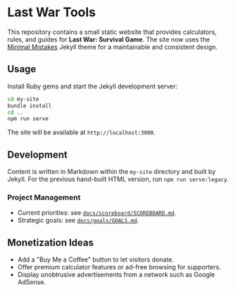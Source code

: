 # Last War Tools

This repository contains a small static website that provides calculators, rules, and guides for **Last War: Survival Game**. The site now uses the [Minimal Mistakes](https://mmistakes.github.io/minimal-mistakes/) Jekyll theme for a maintainable and consistent design.

## Usage

Install Ruby gems and start the Jekyll development server:

```bash
cd my-site
bundle install
cd ..
npm run serve
```

The site will be available at `http://localhost:3000`.

## Development

Content is written in Markdown within the `my-site` directory and built by Jekyll. For the previous hand-built HTML version, run `npm run serve:legacy`.

### Project Management

- Current priorities: see [`docs/scoreboard/SCOREBOARD.md`](docs/scoreboard/SCOREBOARD.md).
- Strategic goals: see [`docs/goals/GOALS.md`](docs/goals/GOALS.md).

## Monetization Ideas

- Add a "Buy Me a Coffee" button to let visitors donate.
- Offer premium calculator features or ad-free browsing for supporters.
- Display unobtrusive advertisements from a network such as Google AdSense.
